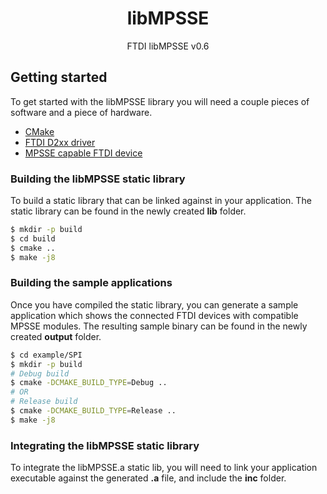 <p align="center">
  <h1 align="center">libMPSSE</h1>
  <p align="center">
    FTDI libMPSSE v0.6
  </p>
</p>

## Getting started
To get started with the libMPSSE library you will need a couple pieces of software and a piece of hardware.
-   [CMake](https://cmake.org/download/)
-   [FTDI D2xx driver](https://ftdichip.com/drivers/d2xx-drivers/)
-   [MPSSE capable FTDI device](https://ftdichip.com/product-category/products/)

### Building the libMPSSE static library
To build a static library that can be linked against in your application. The static library can be found in the newly created **lib** folder.
```bash
$ mkdir -p build
$ cd build
$ cmake ..
$ make -j8
```

### Building the sample applications
Once you have compiled the static library, you can generate a sample application which shows the connected FTDI devices with compatible MPSSE modules. The resulting sample binary can be found in the newly created **output** folder.

```bash
$ cd example/SPI
$ mkdir -p build
# Debug build
$ cmake -DCMAKE_BUILD_TYPE=Debug ..
# OR
# Release build
$ cmake -DCMAKE_BUILD_TYPE=Release ..
$ make -j8
```

### Integrating the libMPSSE static library
To integrate the libMPSSE.a static lib, you will need to link your application executable against the generated **.a** file, and include the **inc** folder.